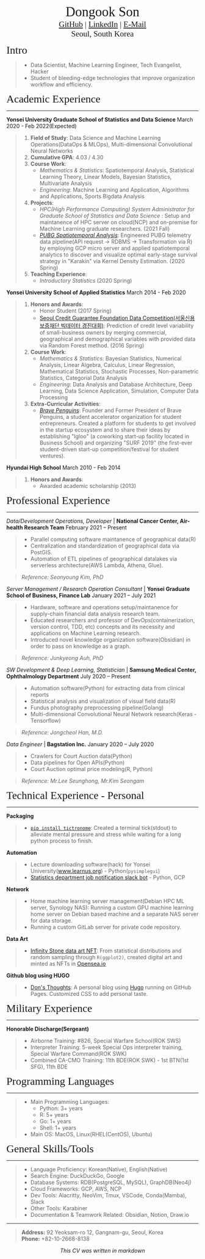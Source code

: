 <center><span style="font-family:Didot; font-size:2.5em;">Dongook Son</span></center>
<center><span style="font-family:Didot; font-size:1.5em;">
   <a href="https://github.com/donny-son">GitHub</a>
   |
   <a href="https://www.linkedin.com/in/dongook-son">LinkedIn</a>
   |
   <a href="mailto:dongook.son@yonsei.ac.kr">E-Mail</a>
</span></center>
<center><span style="font-family:Didot; font-size:1.5em;">Seoul, South Korea</span></center>

<span style="font-family:Didot; font-size:2em;">Intro</span>
> * Data Scientist, Machine Learning Engineer, Tech Evangelist, Hacker
> * Student of bleeding-edge technologies that improve organization workflow and efficiency.

<span style="font-family:Didot; font-size:2em;">Academic Experience</span>
<br />
- - - -

**Yonsei University Graduate School of Statistics and Data Science**              March 2020 - Feb 2022(Expected)
   
> 1. **Field of Study**: Data Science and Machine Learning Operations(DataOps & MLOps), Multi-dimensional Convolutional Neural Networks
> 1. **Cumulative GPA**: 4.03 / 4.30
> 1. **Course Work**: 
>     - *Mathematics & Statistics*: Spatiotemporal Analysis, Statistical Learning Theory, Linear Models, Bayesian Statistics, Multivariate Analysis
>     - *Engineering*: Machine Learning and Application, Algorithms and Applications, Sports Bigdata Analysis
> 1. **Projects**: 
>     - *HPC(High Performance Computing) System Administrator for Graduate School of Statistics and Data Science* : Setup and maintanence of HPC server on cloud(NCP) and on-premise for Machine Learning graduate researchers. (2021 Fall)
>     - *[PUBG Spatiotemporal Analysis](https://github.com/donny-son/PUBG-spatio-temporal-analysis)*: Engineered PUBG telemetry data pipeline(API request -> RDBMS -> Transformation via R) by employing GCP micro server and applied spatiotemporal analytics to discover and visualize optimal early-stage survival strategy in "Karakin" via Kernel Density Estimation. (2020 Spring)
> 1. **Teaching Experience**: 
>     - *Introductory Statistics* (2020 Spring)

**Yonsei University School of Applied Statistics**                                March 2014 - Feb 2020 
   
> 1. **Honors and Awards**: 
>     - Honor Student (2017 Spring)
>    - [Seoul Credit Guarantee Foundation Data Competition(서울신용보증재단 빅데이터 경진대회)](https://news.mt.co.kr/mtview.php?no=2016090706008239915): Prediction of credit level variability of small-business owners by merging commercial, geographical and demographical variables with provided data via Random Forest method. (2016 Spring) 
> 1. **Course Work**: 
>     - *Mathematics & Statistics*: Bayesian Statistics, Numerical Analysis, Linear Algebra, Calculus, Linear Regression, Mathematical Statistics, Stochastic Processes, Non-parametric Statistics, Categorial Data Analysis
>     - *Engineering*: Data Analysis and Database Architecture, Deep Learning, Data Science Application, Simulation, Computer Data Processing
> 1. **Extra-Curricular Activities**:
>     - *[Brave Penguins](https://www.instagram.com/bravepenguins)*: Founder and Former President of Brave Penguins, a student accelerator organization for student entrepreneurs. Created a platform for students to get involved in the startup ecosystem and to share their ideas by establishing "Igloo" (a coworking start-up facility located in Business School) and organizing "SURF 2019" (the first-ever student-driven start-up competition/festival for student ventures).

**Hyundai High School**                               March 2010 - Feb 2014 

> 1. **Honors and Awards**: 
>     - Awarded academic scholarship (2013)

<span style="font-family:Didot; font-size:2em;">Professional Experience</span>
<br />
- - - -

*Data/Development Operations, Developer* | **National Cancer Center, Air-health Research Team** February 2021 – Present
> - Parallel computing software maintanence of geographical data(R)
> - Centralization and standardization of geographical data via PostGIS.
> - Automation of ETL pipelines of geographical datalakes via serverless architecture(AWS Lambda, Athena, Glue).

> *Reference: Seonyoung Kim, PhD*

*Server Management / Research Operation Consultant* |  **Yonsei Graduate School of Business, Finance Lab** January 2021 – July 2021
> - Hardware, software and operations setup/maintanence for supply-chain financial data analysis research team. 
> - Educated researchers and professor of DevOps(containerization, version control, TDD, etc) concepts and its necessity and applications on Machine Learning research.
> - Introduced novel knowledge organization software(Obsidian) in order to pass on knowledge as a graph.

> *Reference: Junkyeong Auh, PhD*

*SW Development & Deep Learning, Statistician* | **Samsung Medical Center, Ophthalmology Department** July 2020 – Present
> - Automation software(Python) for extracting data from clinical reports
> - Statistical analysis and visualization of visual field data(R)
> - Fundus photography preprocessing pipeline(Golang)
> - Multi-dimensional Convolutional Neural Network research(Keras - Tensorflow)

> *Reference: Jongcheol Han, M.D.*

*Data Engineer* | **Bagstation Inc.** January 2020 – July 2020
> - Crawlers for Court Auction data(Python)
> - Data pipelines for Open APIs(Python)
> - Court Auction optimal price modeling(R, Python)  

> *Reference: Mr.Lee Seunghong, Mr.Kim Seongam*


<span style="font-family:Didot; font-size:2em;">Technical Experience - Personal</span>
<br />
- - - -


**Packaging** 
> - [`pip install tictronome`](https://github.com/donny-son/tictronome): Created a terminal tick(stdout) to alleviate mental pressure and stress while waiting for a long python process to finish.

**Automation** 
> - Lecture downloading software(hack) for Yonsei University(www.learnus.org) - Python(`pysimplegui`)
> - [Statistics department job notification slack bot](https://github.com/donny-son/career-yonsei-updater) - Python, GCP

**Network** 
> - Home machine learning server management(Debian HPC ML server, Synology NAS): Running a custom GPU machine learning home server on Debian based machine and a separate NAS server for data storage.
> - Running a custom GitLab server for private code repository.

**Data Art** 
> - [Infinity Stone data art NFT](https://donny-son.github.io/posts/drawing-gemstones-with-ggplot/): From statistical distributions and random sampling through `R(ggplot2)`, created digital art and minted as NFTs in [Opensea.io](https://opensea.io/DNYSN)


**Github blog using HUGO** 
> - [Don's Thoughts](https://donny-son.github.io/): A personal blog using [Hugo](https://gohugo.io/) running on GitHub Pages. Customized CSS to add personal taste.


<span style="font-family:Didot; font-size:2em;">Military Experience</span>
<br />
- - - -
**Honorable Discharge(Sergeant)**
> * Airborne Training: #826, Special Warfare School(ROK SWS)
> * Interpreter Training: 5-week Special Ops interpreter training, Special Warfare Command(ROK SWK)
> * Combined CA-CMO Training: 11th BDE(ROK SWK) - 1st BTN(1st SFG), 11th BDE

<span style="font-family:Didot; font-size:2em;">Programming Languages</span>
<br />
- - - -

   > * Main Programming Languages: 
   >   - Python: 3+ years 
   >   - R: 5+ years 
   >   - Go: 1+ years
   >   - Shell: 1+ years
   > * Main OS: MacOS, Linux(RHEL(CentOS), Ubuntu)


<span style="font-family:Didot; font-size:2em;">General Skills/Tools</span>
<br />
- - - -

> * Language Proficiency: Korean(Native), English(Native)
> * Search Engine: DuckDuckGo, Google
> * Database Systems: RDB(PostgreSQL, MySQL), GraphDB(Neo4j)
> * Cloud Frameworks: GCP, AWS, NCP
> * Dev Tools: Alacritty, NeoVim, Tmux, VSCode, Conda(Mamba), Slack
> * Other Tools: Karabiner
> * Documentation & Teamwork Related: Obsidian, Notion, Draw.io

- - - -

> **Address:**  92 Yeoksam-ro 12, Gangnam-gu, Seoul, Korea  
> **Phone:**    +82-10-2668-8138  
<center style="font-style:oblique">This CV was written in markdown</center>
